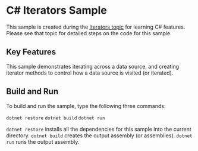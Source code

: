 C# Iterators Sample
================

This sample is created during the [Iterators topic](https://docs.microsoft.com/dotnet/csharp/iterators.html)
for learning C# features. Please see that topic for detailed steps on the code
for this sample.

Key Features
------------

This sample demonstrates iterating across a data source, and creating
iterator methods to control how a data source is visited (or iterated).

Build and Run
-------------

To build and run the sample, type the following three commands:

`dotnet restore`
`dotnet build`
`dotnet run`

`dotnet restore` installs all the dependencies for this sample into the current directory.
`dotnet build` creates the output assembly (or assemblies).
`dotnet run` runs the output assembly.
